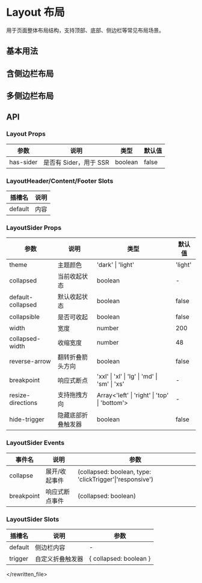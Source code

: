 # Layout 布局

用于页面整体布局结构，支持顶部、底部、侧边栏等常见布局场景。

## 基本用法

<demo src="./demo/layout/base.vue"></demo>

## 含侧边栏布局

<demo src="./demo/layout/with-sider.vue"></demo>

## 多侧边栏布局

<demo src="./demo/layout/multi-sider.vue"></demo>

## API

### Layout Props
| 参数      | 说明                | 类型    | 默认值 |
|---------|-------------------|-------|------|
| has-sider | 是否有 Sider，用于 SSR | boolean | false |

### LayoutHeader/Content/Footer Slots
| 插槽名   | 说明   |
|--------|------|
| default | 内容   |

### LayoutSider Props
| 参数            | 说明           | 类型     | 默认值 |
|----------------|--------------|--------|------|
| theme          | 主题颜色        | 'dark' \| 'light' | 'light' |
| collapsed      | 当前收起状态      | boolean | -    |
| default-collapsed | 默认收起状态   | boolean | false |
| collapsible    | 是否可收起        | boolean | false |
| width          | 宽度           | number  | 200  |
| collapsed-width| 收缩宽度        | number  | 48   |
| reverse-arrow  | 翻转折叠箭头方向   | boolean | false |
| breakpoint     | 响应式断点        | 'xxl' \| 'xl' \| 'lg' \| 'md' \| 'sm' \| 'xs' | - |
| resize-directions | 支持拖拽方向   | Array<'left' \| 'right' \| 'top' \| 'bottom'> | - |
| hide-trigger   | 隐藏底部折叠触发器 | boolean | false |

### LayoutSider Events
| 事件名    | 说明           | 参数                                 |
|---------|--------------|------------------------------------|
| collapse| 展开/收起事件      | (collapsed: boolean, type: 'clickTrigger'\|'responsive') |
| breakpoint | 响应式断点事件 | (collapsed: boolean)               |

### LayoutSider Slots
| 插槽名   | 说明           | 参数         |
|--------|--------------|------------|
| default| 侧边栏内容        | -          |
| trigger| 自定义折叠触发器    | { collapsed: boolean } |

</rewritten_file> 